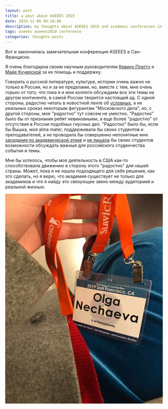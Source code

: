 ```yaml
---
layout: post
title: a post about ASEEES 2019
date: 2019-12-06 09:10:00
description: my thoughts about ASEEES 2019 and academic conferences in the USA in general
tags: aseees aseees2019 conference
categories: thoughts-posts 
---
```


Вот и закончилась замечательная конференция ASEEES в Сан-Франциско.

Я очень благодарна своим научным руководителям [Кевину Платту](https://rees.sas.upenn.edu/people/kevin-mf-platt) и [Майе Кучерской](https://www.hse.ru/org/persons/135567) за их помощь и поддержку. 

Говорить о русской литературе, культуре, истории очень важно не только в России, но и за ее пределами, но, вместе с тем, мне очень горько от того, что пока я и мои коллеги обсуждаем все эти темы на другом континенте, в самой России творится настоящий ад. С одной стороны, радостно читать в новостной ленте об [условных](https://meduza.io/feature/2019/12/06/den-prigovorov-chetyrem-figurantam-moskovskogo-dela-glavnoe), а не реальных сроках некоторым фигурантам "Московского дела", но, с другой стороны, мое "радостно" тут совсем не уместно. "Радостно" было бы от признания ребят невиновными, а еще более "радостно" от отсутствия в России подобных гнусных дел. "Радостно" было бы, если бы Вышка, моя alma mater, поддерживала бы своих студентов и преподавателей, а не проводила бы совершенно непонятные мне [заседания по академической этике](https://www.facebook.com/journaldoxa/photos/a.1113975355352391/2542061459210433/?type=3&eid=ARCnNm-UKmFGH8JTyP4TPYEDLKUupA9RP4T1coGnFWtj_2icl9w1R5dA4qz2wIlVD35ovf-c9UG8A3wO) и [не лишала](https://doxajournal.ru/doxa_hse_2) бы своих студентов возможности обсуждать важные для российского студенчества события и темы.

Мне бы хотелось, чтобы моя деятельность в США как-то способствовала движению в сторону этого "радостно" для нашей страны. Может, пока я не нашла подходящего для себя решения, как это сделать, но я верю, что академия существует не только для академиков и что я найду это связующее звено между аудиторией и реальной жизнью.

![ASEEES badge](/assets/img/aseees2019_badge.jpeg)
